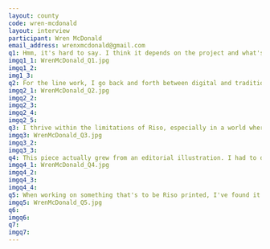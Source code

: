 ```yaml
---
layout: county 
code: wren-mcdonald
layout: interview
participant: Wren McDonald
email_address: wrenxmcdonald@gmail.com
q1: Hmm, it's hard to say. I think it depends on the project and what's accessible. I like how combos like Blue, Yellow, and Fluorescent Pink can be layered to make a wider range of colors.
imgq1_1: WrenMcDonald_Q1.jpg
imgq1_2: 
img1_3: 
q2: For the line work, I go back and forth between digital and traditional, but the color is always done digitally in Photoshop. I keep each color and each opacity in separate layers, grouping everything by color. I like to use opacities because it helps me to think of the image in the same way the Riso interprets it. After I'm happy with the color, I convert to grayscale and then print. 
imgq2_1: WrenMcDonald_Q2.jpg
imgq2_2: 
imgq2_3: 
imgq2_4: 
imgq2_5: 
q3: I thrive within the limitations of Riso, especially in a world where I'm constantly bogged down with decision fatigue. There's not infinite colors, textures, sizes, etc. So when I'm working on something that will be Riso printed it's always nice to sit down and see what's accessible. Riso printing has informed my practice in general. Even when working on digital or editorial work, I tend to approach it in the same way--limited color and texture. 
imgq3: WrenMcDonald_Q3.jpg
imgq3_2: 
imgq3_3: 
q4: This piece actually grew from an editorial illustration. I had to draw a futuristic cityscape to accompany an article about a tech company that had a strong future. Using the foundation of the city, I reworked it to talk about a topic more personally interesting (esp. as someone who lives in New York)-- constantly being barraged with advertising! Also, I just love drawing hovercars.
imgq4_1: WrenMcDonald_Q4.jpg
imgq4_2: 
imgq4_3: 
imgq4_4: 
q5: When working on something that's to be Riso printed, I've found it's best to keep the printing process in mind. Make work that will compliment the process as opposed to forcing the process onto disconnected work.
imgq5: WrenMcDonald_Q5.jpg
q6: 
imgq6: 
q7: 
imgq7: 
---
```

